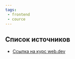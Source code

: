 ```yaml
---
tags:
 - frontend
 - cource
---
```


## Список источников

- [Ссылка на курс web.dev](https://web.dev/learn/privacy/)
